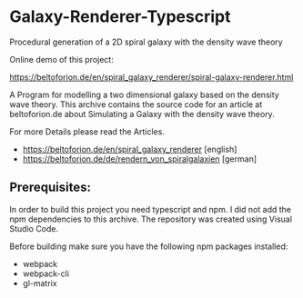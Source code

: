 # Galaxy-Renderer-Typescript
 Procedural generation of a 2D spiral galaxy with the density wave theory
 
 Online demo of this project:
 
 https://beltoforion.de/en/spiral_galaxy_renderer/spiral-galaxy-renderer.html
 
 A Program for modelling a two dimensional galaxy based on the density wave theory. This archive contains the source code for an 
article at beltoforion.de about Simulating a Galaxy with the density wave theory.

For more Details please read the Articles.

* https://beltoforion.de/en/spiral_galaxy_renderer [english]
* https://beltoforion.de/de/rendern_von_spiralgalaxien [german]

## Prerequisites:

In order to build this project you need typescript and npm. I did not add the npm dependencies to this archive. The repository was created using Visual Studio Code.

Before building make sure you have the following npm packages installed:
  * webpack
  * webpack-cli
  * gl-matrix
